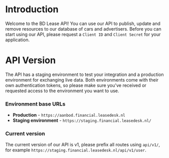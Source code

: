 # Introduction

Welcome to the BD Lease API! You can use our API to publish, update and remove resources to our database of cars and advertisers. Before you can start using our API, please request a `Client ID` and `Client Secret` for your application.

# API Version

The API has a staging environment to test your integration and a production environment for exchanging live data. Both environments come with their own authentication tokens, so please make sure you've received or requested access to the environment you want to use.

### Environment base URLs

  - **Production** - `https://aanbod.financial.leasedesk.nl`
  - **Staging environment** - `https://staging.financial.leasedesk.nl/`

### Current version

The current version of our API is v1, please prefix all routes using `api/v1/`, for example `https://staging.financial.leasedesk.nl/api/v1/user`.